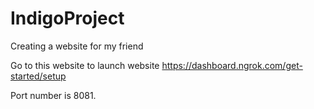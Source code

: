 # IndigoProject
Creating a website for my friend

Go to this website to launch website
https://dashboard.ngrok.com/get-started/setup

Port number is 8081.